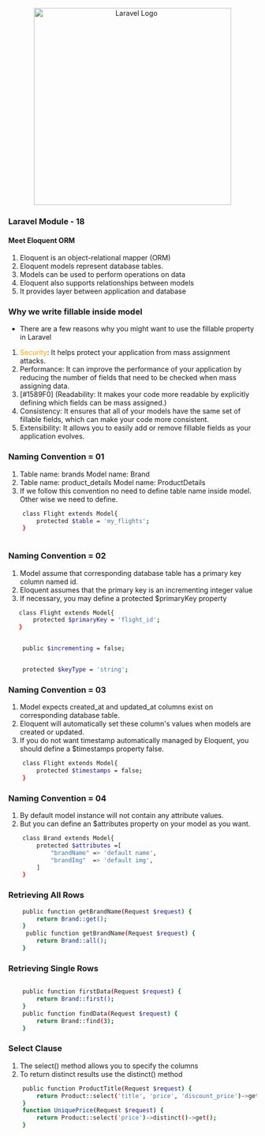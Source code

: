<p align="center"><a href="https://laravel.com" target="_blank"><img src="https://raw.githubusercontent.com/laravel/art/master/logo-lockup/5%20SVG/2%20CMYK/1%20Full%20Color/laravel-logolockup-cmyk-red.svg" width="400" alt="Laravel Logo"></a></p>

### Laravel Module - 18

#### Meet Eloquent ORM
   
1. Eloquent is an object-relational mapper (ORM)
2. Eloquent models represent database tables.
3. Models can be used to perform operations on data
4. Eloquent also supports relationships between models
5. It provides layer between application and database


### Why we write fillable inside model
   - There are a few reasons why you might want to use the fillable property in Laravel

1. <span style="color:orange;">Security</span>: It helps protect your application from mass assignment attacks.
2. Performance: It can improve the performance of your application by reducing the number of fields that need to be checked when mass assigning data.
3. [#1589F0] (Readability: It makes your code more readable by explicitly defining which fields can be mass assigned.)
4. Consistency: It ensures that all of your models have the same set of fillable fields, which can make your code more consistent.
5. Extensibility: It allows you to easily add or remove fillable fields as your application evolves.
   

### Naming Convention = 01

 1. Table name: brands Model name: Brand
 2. Table name: product_details Model name: ProductDetails
 3. If we follow this convention no need to define table name inside model. Other wise we need to define.


```bash
    class Flight extends Model{
        protected $table = 'my_flights';
    }
        
```

### Naming Convention = 02

1. Model assume that corresponding database table has a primary key column named id.
2. Eloquent assumes that the primary key is an incrementing integer value
3. If necessary, you may define a protected $primaryKey property

 ```bash
    class Flight extends Model{
        protected $primaryKey = 'flight_id';
    }     
```      

```bash

    public $incrementing = false;   

```    

```bash

    protected $keyType = 'string'; 

```    
### Naming Convention = 03

1. Model expects created_at and updated_at columns exist on corresponding database table.
2. Eloquent will automatically set these column's values when models are created or updated.
3. If you do not want timestamp automatically managed by Eloquent, you should define a $timestamps property false.

```bash
    class Flight extends Model{
        protected $timestamps = false;
    } 
```
### Naming Convention = 04

1. By default model instance will not contain any attribute values.
2. But you can define an $attributes property on your model as you want.

```bash
    class Brand extends Model{
        protected $attributes =[
            "brandName" => 'default name',
            "brandImg"  => 'default img',
        ]
    }

```
### Retrieving All Rows

```bash
    public function getBrandName(Request $request) {
        return Brand::get();
    }
     public function getBrandName(Request $request) {
        return Brand::all();
    }

```
### Retrieving Single  Rows


```bash

    public function firstData(Request $request) {
        return Brand::first();
    }
    public function findData(Request $request) {
        return Brand::find(3);
    }

```
### Select Clause 
1. The select() method allows you to specify the columns
2. To return distinct results use the distinct() method


```bash
    public function ProductTitle(Request $request) {
        return Product::select('title', 'price', 'discount_price')->get();
    }
    function UniquePrice(Request $request) {
        return Product::select('price')->distinct()->get();
    }

```
